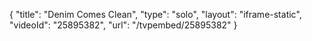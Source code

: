 {
    "title": "Denim Comes Clean",
    "type": "solo",
    "layout": "iframe-static",
    "videoId": "25895382",
    "url": "\/tvpembed\/25895382"
}